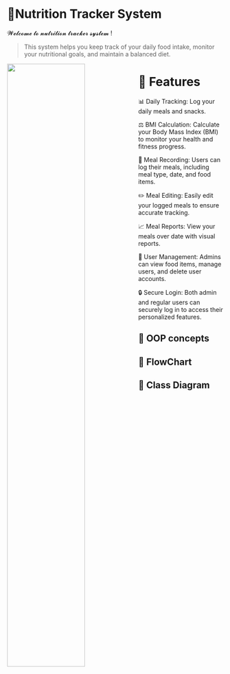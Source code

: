 # 🍏Nutrition Tracker System

𝓦𝓮𝓵𝓬𝓸𝓶𝓮 𝓽𝓸 𝓷𝓾𝓽𝓻𝓲𝓽𝓲𝓸𝓷 𝓽𝓻𝓪𝓬𝓴𝓮𝓻 𝓼𝔂𝓼𝓽𝓮𝓶 ! 

> This system helps you keep track of your daily food intake, monitor your nutritional goals, and maintain a balanced diet.

<img align= "left"  width=60% src= "https://i.giphy.com/j6SbdhHBWfz8SttRAJ.webp">

# 🥗 Features

📊 Daily Tracking: Log your daily meals and snacks.

⚖️ BMI Calculation: Calculate your Body Mass Index (BMI) to monitor your health and fitness progress.

📝 Meal Recording: Users can log their meals, including meal type, date, and food items.

✏️ Meal Editing: Easily edit your logged meals to ensure accurate tracking.

📈 Meal Reports: View your meals over date with visual reports.

👥 User Management: Admins can view food items, manage users, and delete user accounts.

🔒 Secure Login: Both admin and regular users can securely log in to access their personalized features.


## 🥗 OOP concepts
## 🥗 FlowChart
## 🥗 Class Diagram
